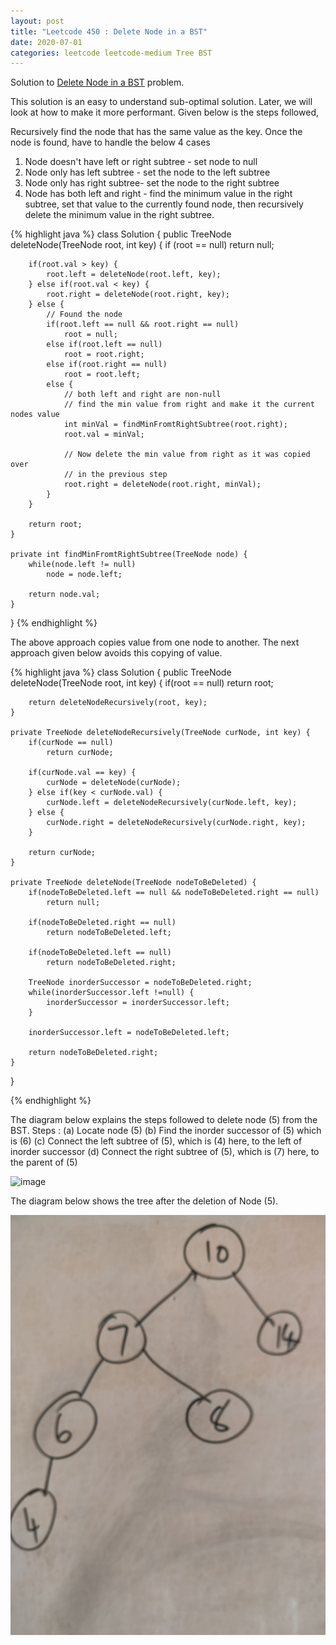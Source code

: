 ```yaml
---
layout: post
title: "Leetcode 450 : Delete Node in a BST"
date: 2020-07-01
categories: leetcode leetcode-medium Tree BST
---
```


Solution to [Delete Node in a BST][leetcode] problem.

This solution is an easy to understand sub-optimal solution. Later, we will look at how to make it more performant.
Given below is the steps followed,

Recursively find the node that has the same value as the key. Once the node is found, have to handle the below 4 cases

1. Node doesn't have left or right subtree - set node to null
2. Node only has left subtree - set the node to the left subtree
3. Node only has right subtree- set the node to the right subtree
4. Node has both left and right - find the minimum value in the right subtree, set that value to the currently found node, then recursively delete the minimum value in the right subtree.

{% highlight java %}
class Solution {
    public TreeNode deleteNode(TreeNode root, int key) {
        if (root == null)
            return null;

        if(root.val > key) {
            root.left = deleteNode(root.left, key);
        } else if(root.val < key) {
            root.right = deleteNode(root.right, key);
        } else {  
            // Found the node
            if(root.left == null && root.right == null)
                root = null;
            else if(root.left == null)
                root = root.right;
            else if(root.right == null)
                root = root.left;
            else {
                // both left and right are non-null
                // find the min value from right and make it the current nodes value
                int minVal = findMinFromtRightSubtree(root.right);
                root.val = minVal;

                // Now delete the min value from right as it was copied over
                // in the previous step
                root.right = deleteNode(root.right, minVal);
            }
        }

        return root;
    }

    private int findMinFromtRightSubtree(TreeNode node) {
        while(node.left != null)
            node = node.left;

        return node.val;
    }

}
{% endhighlight %}

The above approach copies value from one node to another. The next approach given below avoids this copying of value.

{% highlight java %}
class Solution {
    public TreeNode deleteNode(TreeNode root, int key) {
        if(root == null)
            return root;
        
        return deleteNodeRecursively(root, key);
    }
    
    private TreeNode deleteNodeRecursively(TreeNode curNode, int key) {
        if(curNode == null)
            return curNode;
        
        if(curNode.val == key) {
            curNode = deleteNode(curNode);
        } else if(key < curNode.val) {
            curNode.left = deleteNodeRecursively(curNode.left, key);
        } else {
            curNode.right = deleteNodeRecursively(curNode.right, key);
        }
        
        return curNode;
    }
    
    private TreeNode deleteNode(TreeNode nodeToBeDeleted) {
        if(nodeToBeDeleted.left == null && nodeToBeDeleted.right == null)
            return null;
        
        if(nodeToBeDeleted.right == null)
            return nodeToBeDeleted.left;
        
        if(nodeToBeDeleted.left == null)
            return nodeToBeDeleted.right;
        
        TreeNode inorderSuccessor = nodeToBeDeleted.right;
        while(inorderSuccessor.left !=null) {
            inorderSuccessor = inorderSuccessor.left;
        }
        
        inorderSuccessor.left = nodeToBeDeleted.left;
        
        return nodeToBeDeleted.right;
    } 
}

{% endhighlight %}

The diagram below explains the steps followed to delete node (5) from the BST.
Steps :
    (a) Locate node (5)
    (b) Find the inorder successor of (5) which is (6)
    (c) Connect the left subtree of (5), which is (4) here, to the left of inorder successor
    (d) Connect the right subtree of (5), which is (7) here, to the parent of (5)

![image](/assets/images//BST_Delete_Node_Steps.jpg)

The diagram below shows the tree after the deletion of Node (5).

![image](/assets/images/BST_Delete_Node_After.jpg)

[leetcode]: https://leetcode.com/problems/delete-node-in-a-bst/
